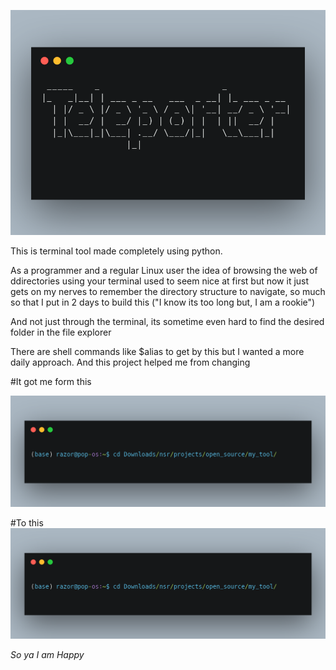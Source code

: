 ![](images/logo.png)

This is terminal tool made completely using python.

As a programmer and a regular Linux user the idea of browsing the web of ddirectories using your terminal used to seem nice at first but now it just gets on my nerves to remember the directory structure to navigate, so much so that I put in 2 days to build this ("I know its too long but, I am a rookie")

And not just through the terminal, its sometime even hard to find the desired folder in the file explorer

There are shell commands like $alias to get by this but I wanted a more daily approach. And this project helped me from changing 

#It got me form this

![](images/before.png)

#To this
![](images/before.png)


*So ya I am Happy*

